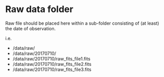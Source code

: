 # Raw data folder

Raw file should be placed here within a sub-folder consisting of (at least) the date of observation.

i.e. 

- /data/raw/
- /data/raw/20170710/
- /data/raw/20170710/raw_fits_file1.fits
- /data/raw/20170710/raw_fits_file2.fits
- /data/raw/20170710/raw_fits_file3.fits